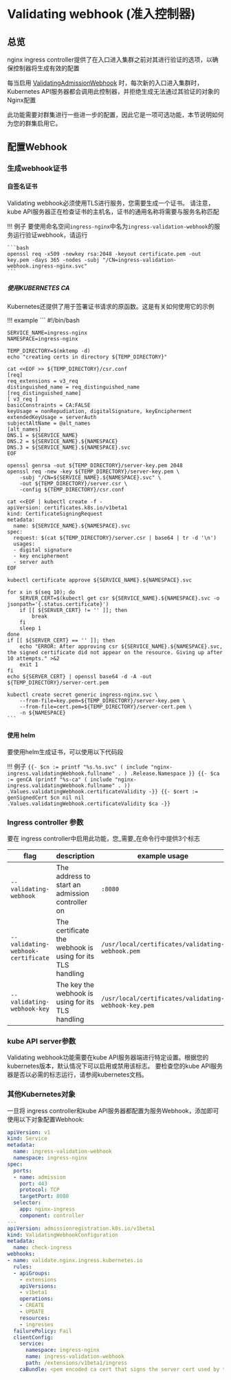 # Validating webhook (准入控制器)

## 总览

nginx ingress controller提供了在入口进入集群之前对其进行验证的选项，以确保控制器将生成有效的配置

每当启用 [ValidatingAdmissionWebhook][1] 时，每次新的入口进入集群时，Kubernetes API服务器都会调用此控制器，并拒绝生成无法通过其验证的对象的Nginx配置
                                     
此功能需要对群集进行一些进一步的配置，因此它是一项可选功能，本节说明如何为您的群集启用它。

## 配置Webhook

### 生成webhook证书


#### 自签名证书

Validating webhook必须使用TLS进行服务，您需要生成一个证书。
请注意，kube API服务器正在检查证书的主机名，证书的通用名称将需要与服务名称匹配

!!! 例子
    要使用命名空间`ingress-nginx`中名为`ingress-validation-webhook`的服务运行验证webhook，请运行

    ```bash
    openssl req -x509 -newkey rsa:2048 -keyout certificate.pem -out key.pem -days 365 -nodes -subj "/CN=ingress-validation-webhook.ingress-nginx.svc"
    ```

##### 使用KUBERNETES CA

Kubernetes还提供了用于签署证书请求的原函数。这是有关如何使用它的示例

!!! example
    ```
    #!/bin/bash

    SERVICE_NAME=ingress-nginx
    NAMESPACE=ingress-nginx

    TEMP_DIRECTORY=$(mktemp -d)
    echo "creating certs in directory ${TEMP_DIRECTORY}"

    cat <<EOF >> ${TEMP_DIRECTORY}/csr.conf
    [req]
    req_extensions = v3_req
    distinguished_name = req_distinguished_name
    [req_distinguished_name]
    [ v3_req ]
    basicConstraints = CA:FALSE
    keyUsage = nonRepudiation, digitalSignature, keyEncipherment
    extendedKeyUsage = serverAuth
    subjectAltName = @alt_names
    [alt_names]
    DNS.1 = ${SERVICE_NAME}
    DNS.2 = ${SERVICE_NAME}.${NAMESPACE}
    DNS.3 = ${SERVICE_NAME}.${NAMESPACE}.svc
    EOF

    openssl genrsa -out ${TEMP_DIRECTORY}/server-key.pem 2048
    openssl req -new -key ${TEMP_DIRECTORY}/server-key.pem \
        -subj "/CN=${SERVICE_NAME}.${NAMESPACE}.svc" \
        -out ${TEMP_DIRECTORY}/server.csr \
        -config ${TEMP_DIRECTORY}/csr.conf

    cat <<EOF | kubectl create -f -
    apiVersion: certificates.k8s.io/v1beta1
    kind: CertificateSigningRequest
    metadata:
      name: ${SERVICE_NAME}.${NAMESPACE}.svc
    spec:
      request: $(cat ${TEMP_DIRECTORY}/server.csr | base64 | tr -d '\n')
      usages:
      - digital signature
      - key encipherment
      - server auth
    EOF

    kubectl certificate approve ${SERVICE_NAME}.${NAMESPACE}.svc

    for x in $(seq 10); do
        SERVER_CERT=$(kubectl get csr ${SERVICE_NAME}.${NAMESPACE}.svc -o jsonpath='{.status.certificate}')
        if [[ ${SERVER_CERT} != '' ]]; then
            break
        fi
        sleep 1
    done
    if [[ ${SERVER_CERT} == '' ]]; then
        echo "ERROR: After approving csr ${SERVICE_NAME}.${NAMESPACE}.svc, the signed certificate did not appear on the resource. Giving up after 10 attempts." >&2
        exit 1
    fi
    echo ${SERVER_CERT} | openssl base64 -d -A -out ${TEMP_DIRECTORY}/server-cert.pem

    kubectl create secret generic ingress-nginx.svc \
        --from-file=key.pem=${TEMP_DIRECTORY}/server-key.pem \
        --from-file=cert.pem=${TEMP_DIRECTORY}/server-cert.pem \
        -n ${NAMESPACE}
    ```

#### 使用 helm

要使用helm生成证书，可以使用以下代码段

!!! 例子
    ```
    {{- $cn := printf "%s.%s.svc" ( include "nginx-ingress.validatingWebhook.fullname" . ) .Release.Namespace }}
    {{- $ca := genCA (printf "%s-ca" ( include "nginx-ingress.validatingWebhook.fullname" . )) .Values.validatingWebhook.certificateValidity -}}
    {{- $cert := genSignedCert $cn nil nil .Values.validatingWebhook.certificateValidity $ca -}}
    ```

### Ingress controller 参数

要在  ingress controller中启用此功能，您_需要_在命令行中提供3个标志

|flag|description|example usage|
|-|-|-|
|`--validating-webhook`|The address to start an admission controller on|`:8080`|
|`--validating-webhook-certificate`|The certificate the webhook is using for its TLS handling|`/usr/local/certificates/validating-webhook.pem`|
|`--validating-webhook-key`|The key the webhook is using for its TLS handling|`/usr/local/certificates/validating-webhook-key.pem`|

### kube API server参数

Validating webhook功能需要在kube API服务器端进行特定设置。根据您的kubernetes版本，默认情况下可以启用或禁用该标志。
要检查您的kube API服务器是否以必需的标志运行，请参阅kubernetes文档。

### 其他Kubernetes对象

一旦将  ingress controller和kube API服务器都配置为服务Webhook，添加即可使用以下对象配置Webhook:

```yaml
apiVersion: v1
kind: Service
metadata:
  name: ingress-validation-webhook
  namespace: ingress-nginx
spec:
  ports:
  - name: admission
    port: 443
    protocol: TCP
    targetPort: 8080
  selector:
    app: nginx-ingress
    component: controller
---
apiVersion: admissionregistration.k8s.io/v1beta1
kind: ValidatingWebhookConfiguration
metadata:
  name: check-ingress
webhooks:
- name: validate.nginx.ingress.kubernetes.io
  rules:
  - apiGroups:
    - extensions
    apiVersions:
    - v1beta1
    operations:
    - CREATE
    - UPDATE
    resources:
    - ingresses
  failurePolicy: Fail
  clientConfig:
    service:
      namespace: ingress-nginx
      name: ingress-validation-webhook
      path: /extensions/v1beta1/ingress
    caBundle: <pem encoded ca cert that signs the server cert used by the webhook>
```

[1]: https://kubernetes.io/docs/reference/access-authn-authz/admission-controllers/#validatingadmissionwebhook